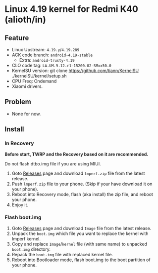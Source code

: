 # Linux 4.19 kernel for Redmi K40 (alioth/in)

## Feature
- Linux Upstream: `4.19.y`/`4.19.289`
- ACK code branch: `android-4.19-stable`
    - Extra: `android-trusty-4.19`
- CLO code tag: `LA.UM.9.12.r1-15200.02-SMxx50.0`
- KernelSU version: git clone https://github.com/tiann/KernelSU
    ./kernelSU/kernel/setup.sh
- CPU Freq: Ondemand
- Xiaomi drivers.

## Problem
- None for now.

## Install
### In Recovery
**Before start, TWRP and the Recovery based on it are recommended.**

Do not flash dtbo.img file if you are using MIUI.

1. Goto [Releases](https://codeberg.org/LeviMarvin/kernel_xiaomi_alioth/releases) page
and download `lmperf.zip` file from the latest release.
2. Push `lmperf.zip` file to your phone. (Skip if your have download it on your phone).
3. Reboot into Recovery mode, flash (aka install) the zip file, and reboot your phone.
4. Enjoy it.

### Flash boot.img
1. Goto [Releases](https://codeberg.org/LeviMarvin/kernel_xiaomi_alioth/releases) page
and download `Image` file from the latest release.
2. Unpack the `boot.img` which file you want to replace the kernel with lmperf kernel.
3. Copy and replace `Image`/`kernel` file (with same name) to unpacked `boot.img` directory.
4. Repack the `boot.img` file with replaced kernel file.
5. Reboot into Bootloader mode, flash boot.img to the boot partition of your phone.

